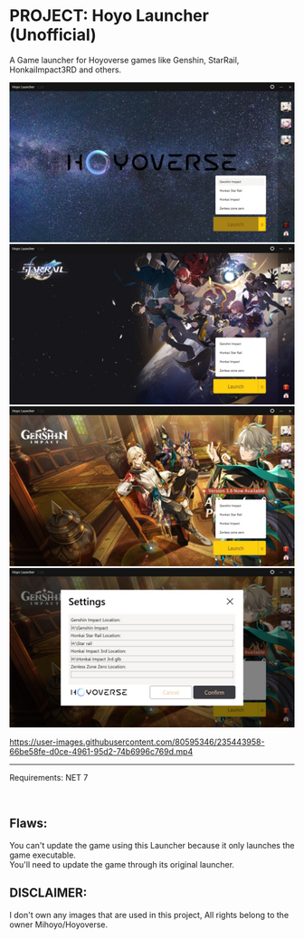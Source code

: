 # PROJECT: Hoyo Launcher (Unofficial)
A Game launcher for Hoyoverse games like Genshin, StarRail, HonkaiImpact3RD and others.

![Main](readme/main.JPG)
![Sample1](readme/sample%201.jpg)
![Sample2](readme/sample%202.jpg)
![Settings](readme/settings.jpg)

https://user-images.githubusercontent.com/80595346/235443958-66be58fe-d0ce-4961-95d2-74b6996c769d.mp4

---

Requirements: NET 7

<br>

## Flaws:
You can't update the game using this Launcher because it only launches the game executable.<br>
You'll need to update the game through its original launcher.

## DISCLAIMER:
I don't own any images that are used in this project, All rights belong to the owner Mihoyo/Hoyoverse.